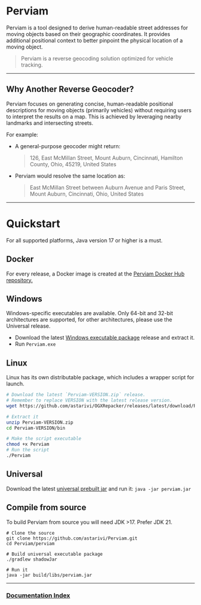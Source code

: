 # Perviam
Perviam is a tool designed to derive human-readable street addresses for moving objects based on their geographic coordinates. It provides additional positional context to better pinpoint the physical location of a moving object.

> Perviam is a reverse geocoding solution optimized for vehicle tracking.

---

## Why Another Reverse Geocoder?
Perviam focuses on generating concise, human-readable positional descriptions for moving objects (primarily vehicles) without requiring users to interpret the results on a map. This is achieved by leveraging nearby landmarks and intersecting streets.

For example:
- A general-purpose geocoder might return:
  > 126, East McMillan Street, Mount Auburn, Cincinnati, Hamilton County, Ohio, 45219, United States

- Perviam would resolve the same location as:
  > East McMillan Street between Auburn Avenue and Paris Street, Mount Auburn, Cincinnati, Ohio, United States

---

# Quickstart
For all supported platforms, Java version 17 or higher is a must.

## Docker
For every release, a Docker image is created at the [Perviam Docker Hub repository.](https://hub.docker.com/r/astarivi/perviam)

## Windows
Windows-specific executables are available. Only 64-bit and 32-bit architectures are supported, for other architectures, please use the Universal release.

- Download the latest [Windows executable package](https://github.com/astarivi/Perviam/releases/latest/download/perviam-windows.zip) release and extract it.
- Run `Perviam.exe`

## Linux
Linux has its own distributable package, which includes a wrapper script for launch.

```bash
# Download the latest `Perviam-VERSION.zip` release.
# Remember to replace VERSION with the latest release version.
wget https://github.com/astarivi/OGXRepacker/releases/latest/download/Perviam-VERSION.zip

# Extract it
unzip Perviam-VERSION.zip
cd Perviam-VERSION/bin

# Make the script executable
chmod +x Perviam
# Run the script
./Perviam
```

## Universal
Download the latest [universal prebuilt jar](https://github.com/astarivi/Perviam/releases/latest/download/perviam.jar)
and run it: `java -jar perviam.jar`

## Compile from source
To build Perviam from source you will need JDK >17. Prefer JDK 21.
```shell
# Clone the source
git clone https://github.com/astarivi/Perviam.git
cd Perviam/perviam

# Build universal executable package
./gradlew shadowJar

# Run it
java -jar build/libs/perviam.jar
```

---

### [Documentation Index](docs/Index.md)

